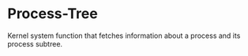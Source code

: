 # Process-Tree
Kernel system function that fetches information about a process and its process subtree.
